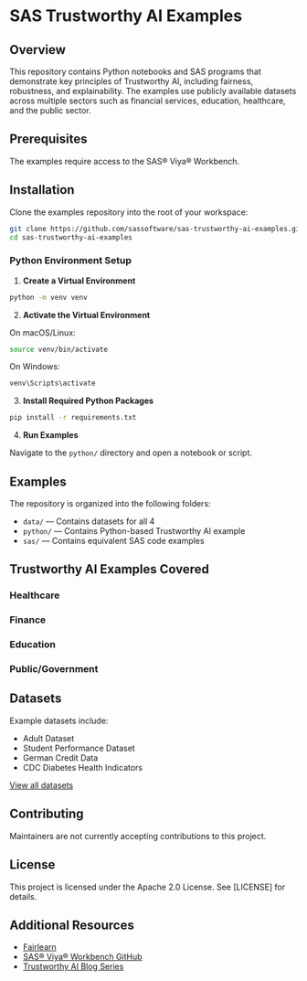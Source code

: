# SAS Trustworthy AI Examples

## Overview

This repository contains Python notebooks and SAS programs that demonstrate key principles of Trustworthy AI, including fairness, robustness, and explainability. The examples use publicly available datasets across multiple sectors such as financial services, education, healthcare, and the public sector.

## Prerequisites

The examples require access to the SAS® Viya® Workbench.

## Installation

Clone the examples repository into the root of your workspace:

```bash
git clone https://github.com/sassoftware/sas-trustworthy-ai-examples.git
cd sas-trustworthy-ai-examples
```

### Python Environment Setup

1. **Create a Virtual Environment**

```bash
python -m venv venv
```

2. **Activate the Virtual Environment**

On macOS/Linux:

```bash
source venv/bin/activate
```

On Windows:

```bash
venv\Scripts\activate
```

3. **Install Required Python Packages**

```bash
pip install -r requirements.txt
```

4. **Run Examples**

Navigate to the `python/` directory and open a notebook or script.

## Examples

The repository is organized into the following folders:

- `data/` — Contains datasets for all 4 
- `python/` — Contains Python-based Trustworthy AI example 
- `sas/` — Contains equivalent SAS code examples

## Trustworthy AI Examples Covered

### Healthcare

### Finance

### Education

### Public/Government

## Datasets

Example datasets include:

- Adult Dataset
- Student Performance Dataset
- German Credit Data
- CDC Diabetes Health Indicators

[View all datasets](data/README.md)

## Contributing

Maintainers are not currently accepting contributions to this project.

## License

This project is licensed under the Apache 2.0 License. See [LICENSE] for details.

## Additional Resources

- [Fairlearn](https://fairlearn.org/)
- [SAS® Viya® Workbench GitHub](https://github.com/sassoftware/sas-viya-workbench-examples)
- [Trustworthy AI Blog Series](https://blogs.sas.com/content/tag/trustworthy-ai-toolkit/)
